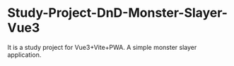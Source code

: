 # Study-Project-DnD-Monster-Slayer-Vue3
It is a study project for Vue3+Vite+PWA. 
A simple monster slayer application.
